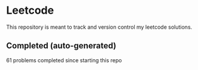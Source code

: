 # Leetcode

This repository is meant to track and version control my leetcode solutions.

## Completed (auto-generated)

61 problems completed since starting this repo

